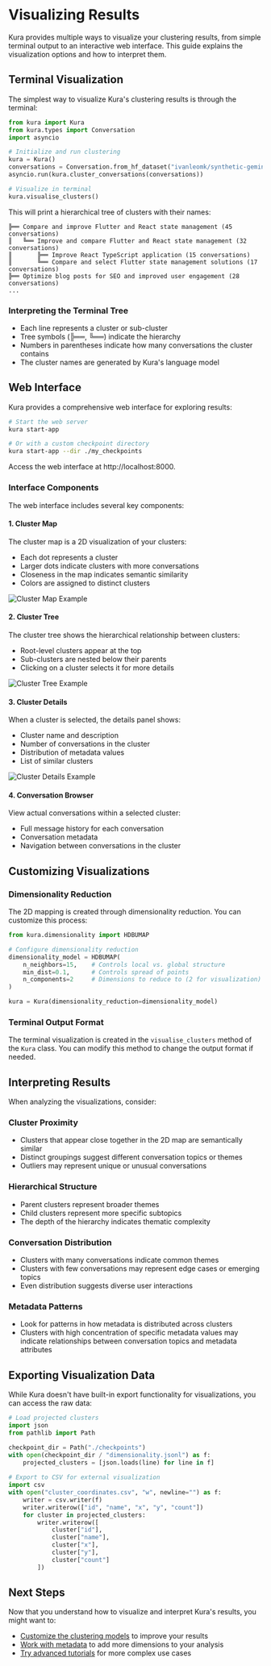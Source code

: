 # Visualizing Results

Kura provides multiple ways to visualize your clustering results, from simple terminal output to an interactive web interface. This guide explains the visualization options and how to interpret them.

## Terminal Visualization

The simplest way to visualize Kura's clustering results is through the terminal:

```python
from kura import Kura
from kura.types import Conversation
import asyncio

# Initialize and run clustering
kura = Kura()
conversations = Conversation.from_hf_dataset("ivanleomk/synthetic-gemini-conversations")
asyncio.run(kura.cluster_conversations(conversations))

# Visualize in terminal
kura.visualise_clusters()
```

This will print a hierarchical tree of clusters with their names:

```
╠══ Compare and improve Flutter and React state management (45 conversations)
║   ╚══ Improve and compare Flutter and React state management (32 conversations)
║       ╠══ Improve React TypeScript application (15 conversations)
║       ╚══ Compare and select Flutter state management solutions (17 conversations)
╠══ Optimize blog posts for SEO and improved user engagement (28 conversations)
...
```

### Interpreting the Terminal Tree

- Each line represents a cluster or sub-cluster
- Tree symbols (╠══, ╚══) indicate the hierarchy
- Numbers in parentheses indicate how many conversations the cluster contains
- The cluster names are generated by Kura's language model

## Web Interface

Kura provides a comprehensive web interface for exploring results:

```bash
# Start the web server
kura start-app

# Or with a custom checkpoint directory
kura start-app --dir ./my_checkpoints
```

Access the web interface at http://localhost:8000.

### Interface Components

The web interface includes several key components:

#### 1. Cluster Map

The cluster map is a 2D visualization of your clusters:

- Each dot represents a cluster
- Larger dots indicate clusters with more conversations
- Closeness in the map indicates semantic similarity
- Colors are assigned to distinct clusters

![Cluster Map Example](../assets/images/cluster-map.png)

#### 2. Cluster Tree

The cluster tree shows the hierarchical relationship between clusters:

- Root-level clusters appear at the top
- Sub-clusters are nested below their parents
- Clicking on a cluster selects it for more details

![Cluster Tree Example](../assets/images/cluster-tree.png)

#### 3. Cluster Details

When a cluster is selected, the details panel shows:

- Cluster name and description
- Number of conversations in the cluster
- Distribution of metadata values
- List of similar clusters

![Cluster Details Example](../assets/images/cluster-details.png)

#### 4. Conversation Browser

View actual conversations within a selected cluster:

- Full message history for each conversation
- Conversation metadata
- Navigation between conversations in the cluster

## Customizing Visualizations

### Dimensionality Reduction

The 2D mapping is created through dimensionality reduction. You can customize this process:

```python
from kura.dimensionality import HDBUMAP

# Configure dimensionality reduction
dimensionality_model = HDBUMAP(
    n_neighbors=15,    # Controls local vs. global structure
    min_dist=0.1,      # Controls spread of points
    n_components=2     # Dimensions to reduce to (2 for visualization)
)

kura = Kura(dimensionality_reduction=dimensionality_model)
```

### Terminal Output Format

The terminal visualization is created in the `visualise_clusters` method of the `Kura` class. You can modify this method to change the output format if needed.

## Interpreting Results

When analyzing the visualizations, consider:

### Cluster Proximity

- Clusters that appear close together in the 2D map are semantically similar
- Distinct groupings suggest different conversation topics or themes
- Outliers may represent unique or unusual conversations

### Hierarchical Structure

- Parent clusters represent broader themes
- Child clusters represent more specific subtopics
- The depth of the hierarchy indicates thematic complexity

### Conversation Distribution

- Clusters with many conversations indicate common themes
- Clusters with few conversations may represent edge cases or emerging topics
- Even distribution suggests diverse user interactions

### Metadata Patterns

- Look for patterns in how metadata is distributed across clusters
- Clusters with high concentration of specific metadata values may indicate relationships between conversation topics and metadata attributes

## Exporting Visualization Data

While Kura doesn't have built-in export functionality for visualizations, you can access the raw data:

```python
# Load projected clusters
import json
from pathlib import Path

checkpoint_dir = Path("./checkpoints")
with open(checkpoint_dir / "dimensionality.jsonl") as f:
    projected_clusters = [json.loads(line) for line in f]
    
# Export to CSV for external visualization
import csv
with open("cluster_coordinates.csv", "w", newline="") as f:
    writer = csv.writer(f)
    writer.writerow(["id", "name", "x", "y", "count"])
    for cluster in projected_clusters:
        writer.writerow([
            cluster["id"], 
            cluster["name"], 
            cluster["x"], 
            cluster["y"],
            cluster["count"]
        ])
```

## Next Steps

Now that you understand how to visualize and interpret Kura's results, you might want to:

- [Customize the clustering models](custom-models.md) to improve your results
- [Work with metadata](metadata.md) to add more dimensions to your analysis
- [Try advanced tutorials](../tutorials/advanced-usage.md) for more complex use cases
